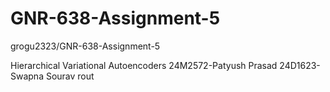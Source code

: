 # GNR-638-Assignment-5
grogu2323/GNR-638-Assignment-5

Hierarchical Variational Autoencoders
24M2572-Patyush Prasad
24D1623-Swapna Sourav rout
